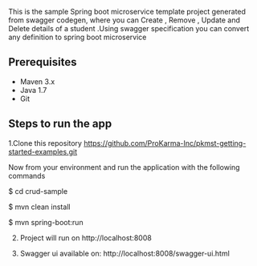 This is the sample Spring boot microservice template project generated from swagger codegen, where you can Create , Remove , Update and Delete details of a student .Using swagger specification you can convert any definition to spring boot microservice

## Prerequisites

- Maven 3.x
- Java 1.7
- Git

## Steps to run the app

1.Clone this repository
https://github.com/ProKarma-Inc/pkmst-getting-started-examples.git

  Now from your environment and run the application with the following commands

  $ cd crud-sample

  $ mvn clean install

  $ mvn spring-boot:run

2. Project will run on http://localhost:8008  

3. Swagger ui available on:
http://localhost:8008/swagger-ui.html
